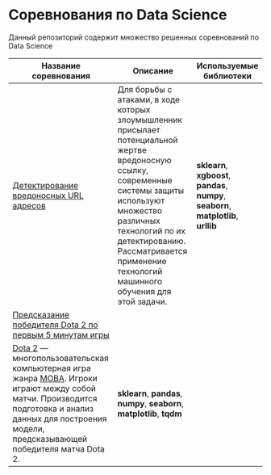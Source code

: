 # Соревнования по Data Science

Данный репозиторий содержит множество решенных соревнований по Data Science

| Название соревнования | Описание | Используемые библиотеки|
| ------ | ------ | ------ |
| [Детектирование вредоносных URL адресов](https://github.com/voropaevv/ds_competitions/tree/master/detecting_malicious_URLs) | Для борьбы с атаками, в ходе которых злоумышленник присылает потенциальной жертве вредоносную ссылку, современные системы защиты используют множество различных технологий по их детектированию. Рассматривается применение технологий машинного обучения для этой задачи. | __sklearn__, __xgboost__, __pandas__, __numpy__, __seaborn__, __matplotlib__, __urllib__ |
| [Предсказание победителя Dota 2 по первым 5 минутам игры](https://github.com/voropaevv/ds_competitions/tree/master/dota_analysis) | 
[Dota 2](https://ru.wikipedia.org/wiki/Dota_2) — многопользовательская компьютерная игра жанра [MOBA](https://ru.wikipedia.org/wiki/MOBA). Игроки играют между собой матчи. Производится подготовка и анализ данных для построения модели, предсказывающей победителя матча Dota 2. |__sklearn__, __pandas__, __numpy__, __seaborn__, __matplotlib__, __tqdm__ |